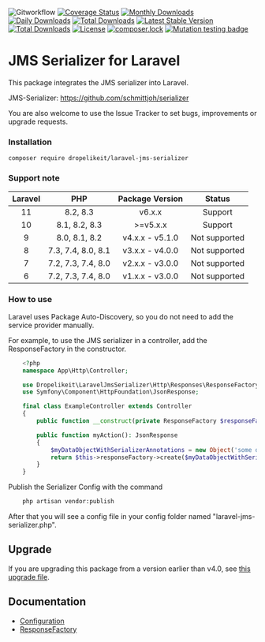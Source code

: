 ![Gitworkflow](https://github.com/Dropelikeit/laravel-jms-serializer/actions/workflows/ci.yml/badge.svg)
[![Coverage Status](https://coveralls.io/repos/github/Dropelikeit/laravel-jms-serializer/badge.svg?branch=master)](https://coveralls.io/github/Dropelikeit/laravel-jms-serializer?branch=master)
[![Monthly Downloads](https://poser.pugx.org/dropelikeit/laravel-jms-serializer/d/monthly)](https://packagist.org/packages/dropelikeit/laravel-jms-serializer)
[![Daily Downloads](https://poser.pugx.org/dropelikeit/laravel-jms-serializer/d/daily)](https://packagist.org/packages/dropelikeit/laravel-jms-serializer)
[![Total Downloads](https://poser.pugx.org/dropelikeit/laravel-jms-serializer/downloads)](https://packagist.org/packages/dropelikeit/laravel-jms-serializer)
[![Latest Stable Version](https://poser.pugx.org/dropelikeit/laravel-jms-serializer/v/stable)](https://packagist.org/packages/dropelikeit/laravel-jms-serializer)
[![Total Downloads](https://poser.pugx.org/dropelikeit/laravel-jms-serializer/downloads)](https://packagist.org/packages/dropelikeit/laravel-jms-serializer)
[![License](https://poser.pugx.org/dropelikeit/laravel-jms-serializer/license)](https://packagist.org/packages/dropelikeit/laravel-jms-serializer)
[![composer.lock](https://poser.pugx.org/dropelikeit/laravel-jms-serializer/composerlock)](https://packagist.org/packages/dropelikeit/laravel-jms-serializer)
[![Mutation testing badge](https://img.shields.io/endpoint?style=flat&url=https%3A%2F%2Fbadge-api.stryker-mutator.io%2Fgithub.com%2FDropelikeit%2Flaravel-jms-serializer%2Fmaster)](https://dashboard.stryker-mutator.io/reports/github.com/Dropelikeit/laravel-jms-serializer/master)

# JMS Serializer for Laravel

This package integrates the JMS serializer into Laravel.

JMS-Serializer: https://github.com/schmittjoh/serializer

You are also welcome to use the Issue Tracker to set bugs, improvements or upgrade requests.

### Installation

``` composer require dropelikeit/laravel-jms-serializer ```

### Support note
| Laravel |        PHP         | Package Version |    Status     |
|:-------:|:------------------:|:---------------:|:-------------:|
|   11    |      8.2, 8.3      |     v6.x.x      |    Support    |
|   10    |   8.1, 8.2, 8.3    |    >=v5.x.x     |    Support    |
|    9    |   8.0, 8.1, 8.2    | v4.x.x - v5.1.0 | Not supported |
|    8    | 7.3, 7.4, 8.0, 8.1 | v3.x.x - v4.0.0 | Not supported |
|    7    | 7.2, 7.3, 7.4, 8.0 | v2.x.x - v3.0.0 | Not supported |
|    6    | 7.2, 7.3, 7.4, 8.0 | v1.x.x - v3.0.0 | Not supported |

### How to use

Laravel uses Package Auto-Discovery, so you do not need to add the service provider manually. 

For example, to use the JMS serializer in a controller, add the ResponseFactory in the constructor.

```php
    <?php 
    namespace App\Http\Controller;

    use Dropelikeit\LaravelJmsSerializer\Http\Responses\ResponseFactory;
    use Symfony\Component\HttpFoundation\JsonResponse;

    final class ExampleController extends Controller 
    {
        public function __construct(private ResponseFactory $responseFactory) {}

        public function myAction(): JsonResponse
        {
            $myDataObjectWithSerializerAnnotations = new Object('some data');
            return $this->responseFactory->create($myDataObjectWithSerializerAnnotations);
        }
    }
```

Publish the Serializer Config with the command

```bash 
    php artisan vendor:publish
```

After that you will see a config file in your config folder named "laravel-jms-serializer.php".

## Upgrade
If you are upgrading this package from a version earlier than v4.0, see [this upgrade file](UPGRADE-4.0.md).

## Documentation

* [Configuration](docs/configuration.md)
* [ResponseFactory](docs/response-factory.md)
